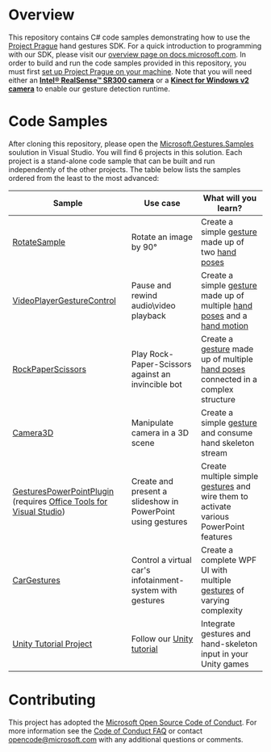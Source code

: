 # Overview

This repository contains C# code samples demonstrating how to use the [Project Prague](https://aka.ms/gestures) hand gestures SDK. For a quick introduction to programming with our SDK, please visit our [overview page on docs.microsoft.com](https://docs.microsoft.com/en-us/gestures/). In order to build and run the code samples provided in this repository, you must first [set up Project Prague on your machine](https://docs.microsoft.com/en-us/gestures/index#getting-started-with-project-prague). Note that you will need either an [**Intel® RealSense™ SR300 camera**](https://click.intel.com/intelrealsense-developer-kit-featuring-sr300.html) or a [**Kinect for Windows v2 camera**](https://developer.microsoft.com/en-us/windows/kinect/hardware) to enable our gesture detection runtime.

# Code Samples

After cloning this repository, please open the [Microsoft.Gestures.Samples](Microsoft.Gestures.Samples.sln) soulution in Visual Studio. You will find 6 projects in this solution. Each project is a stand-alone code sample that can be built and run independently of the other projects. The table below lists the samples ordered from the least to the most advanced:

Sample|Use case|What will you learn?
------|-----------|--------------------
[RotateSample](RotateSample) | Rotate an image by 90° | Create a simple [gesture](https://docs.microsoft.com/en-us/gestures/index#gesture) made up of two [hand poses](https://docs.microsoft.com/en-us/gestures/index#hand-pose)
[VideoPlayerGestureControl](VideoPlayerGestureControl) | Pause and rewind audio\video playback | Create a simple [gesture](https://docs.microsoft.com/en-us/gestures/index#gesture) made up of multiple [hand poses](https://docs.microsoft.com/en-us/gestures/index#hand-pose) and a [hand motion](https://docs.microsoft.com/en-us/gestures/index#hand-motion)
[RockPaperScissors](RockPaperScissors) | Play Rock-Paper-Scissors against an invincible bot | Create a [gesture](https://docs.microsoft.com/en-us/gestures/index#gesture) made up of multiple [hand poses](https://docs.microsoft.com/en-us/gestures/index#hand-pose) connected in a complex structure
[Camera3D](Camera3D) | Manipulate camera in a 3D scene | Create a simple [gesture](https://docs.microsoft.com/en-us/gestures/index#gesture) and consume hand skeleton stream
[GesturesPowerPointPlugin](GesturesPowerPointPlugin) (requires [Office Tools for Visual Studio](https://www.visualstudio.com/vs/office-tools/))| Create and present a slideshow in PowerPoint using gestures | Create multiple simple [gestures](https://docs.microsoft.com/en-us/gestures/index#gesture) and wire them to activate various PowerPoint features
[CarGestures](CarGestures) | Control a virtual car's infotainment-system with gestures | Create a complete WPF UI with multiple [gestures](https://docs.microsoft.com/en-us/gestures/index#gesture) of varying complexity
[Unity Tutorial Project](Unity) | Follow our [Unity tutorial](https://docs.microsoft.com/en-us/gestures/unity-tutorials-introduction) | Integrate gestures and hand-skeleton input in your Unity games

# Contributing

This project has adopted the [Microsoft Open Source Code of Conduct](https://opensource.microsoft.com/codeofconduct/). For more information see the [Code of Conduct FAQ](https://opensource.microsoft.com/codeofconduct/faq/) or contact [opencode@microsoft.com](mailto:opencode@microsoft.com) with any additional questions or comments.
